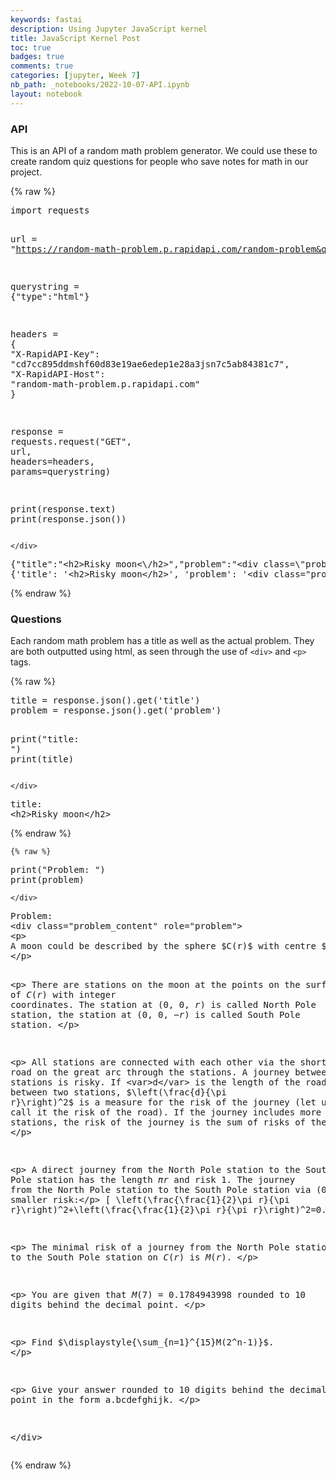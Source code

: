 ```yaml
---
keywords: fastai
description: Using Jupyter JavaScript kernel
title: JavaScript Kernel Post
toc: true 
badges: true
comments: true
categories: [jupyter, Week 7]
nb_path: _notebooks/2022-10-07-API.ipynb
layout: notebook
---
```


<!--
#################################################
### THIS FILE WAS AUTOGENERATED! DO NOT EDIT! ###
#################################################
# file to edit: _notebooks/2022-10-07-API.ipynb
-->

<div class="container" id="notebook-container">
        
<div class="cell border-box-sizing text_cell rendered"><div class="inner_cell">
<div class="text_cell_render border-box-sizing rendered_html">
<h3 id="API">API<a class="anchor-link" href="#API"> </a></h3><p>This is an API of a random math problem generator. We could use these to create random quiz questions for people who save notes for math in our project.</p>

</div>
</div>
</div>
    {% raw %}
    
<div class="cell border-box-sizing code_cell rendered">
<div class="input">

<div class="inner_cell">
    <div class="input_area">
<div class=" highlight hl-ipython3"><pre><span></span><span class="kn">import</span> <span class="nn">requests</span>

<span class="n">url</span> <span class="o">=</span> <span class="s2">&quot;https://random-math-problem.p.rapidapi.com/random-problem&quot;</span>

<span class="n">querystring</span> <span class="o">=</span> <span class="p">{</span><span class="s2">&quot;type&quot;</span><span class="p">:</span><span class="s2">&quot;html&quot;</span><span class="p">}</span>

<span class="n">headers</span> <span class="o">=</span> <span class="p">{</span>
	<span class="s2">&quot;X-RapidAPI-Key&quot;</span><span class="p">:</span> <span class="s2">&quot;cd7cc895ddmshf60d83e19ae6edep1e28a3jsn7c5ab84381c7&quot;</span><span class="p">,</span>
	<span class="s2">&quot;X-RapidAPI-Host&quot;</span><span class="p">:</span> <span class="s2">&quot;random-math-problem.p.rapidapi.com&quot;</span>
<span class="p">}</span>

<span class="n">response</span> <span class="o">=</span> <span class="n">requests</span><span class="o">.</span><span class="n">request</span><span class="p">(</span><span class="s2">&quot;GET&quot;</span><span class="p">,</span> <span class="n">url</span><span class="p">,</span> <span class="n">headers</span><span class="o">=</span><span class="n">headers</span><span class="p">,</span> <span class="n">params</span><span class="o">=</span><span class="n">querystring</span><span class="p">)</span>

<span class="nb">print</span><span class="p">(</span><span class="n">response</span><span class="o">.</span><span class="n">text</span><span class="p">)</span>
<span class="nb">print</span><span class="p">(</span><span class="n">response</span><span class="o">.</span><span class="n">json</span><span class="p">())</span>
</pre></div>

    </div>
</div>
</div>

<div class="output_wrapper">
<div class="output">

<div class="output_area">

<div class="output_subarea output_stream output_stdout output_text">
<pre>{&#34;title&#34;:&#34;&lt;h2&gt;Risky moon&lt;\/h2&gt;&#34;,&#34;problem&#34;:&#34;&lt;div class=\&#34;problem_content\&#34; role=\&#34;problem\&#34;&gt;\r\n&lt;p&gt;\nA moon could be described by the sphere $C(r)$ with centre $(0,0,0)$ and radius $r$. \n&lt;\/p&gt;\n\n&lt;p&gt;\nThere are stations on the moon at the points on the surface of $C(r)$ with integer coordinates. The station at $(0,0,r)$ is called North Pole station, the station at $(0,0,-r)$ is called South Pole station.\n&lt;\/p&gt;\n\n&lt;p&gt;\nAll stations are connected with each other via the shortest road on the great arc through the stations. A journey between two stations is risky. If &lt;var&gt;d&lt;\/var&gt; is the length of the road between two stations, $\\left(\\frac{d}{\\pi r}\\right)^2$ is a measure for the risk of the journey (let us call it the risk of the road). If the journey includes more than two stations, the risk of the journey is the sum of risks of the used roads.\n&lt;\/p&gt;\n\n&lt;p&gt;\nA direct journey from  the North Pole station to the South Pole station has the length $\\pi r$ and risk 1. The journey from the North Pole station to the South Pole station via $(0,r,0)$ has the same length, but a smaller risk:&lt;\/p&gt;\n\\[\n\\left(\\frac{\\frac{1}{2}\\pi r}{\\pi r}\\right)^2+\\left(\\frac{\\frac{1}{2}\\pi r}{\\pi r}\\right)^2=0.5\n\\]\n\n&lt;p&gt;\nThe minimal risk of a journey from the North Pole station to the South Pole station on $C(r)$ is $M(r)$.\n&lt;\/p&gt;\n\n&lt;p&gt;\nYou are given that $M(7)=0.1784943998$  rounded to 10 digits behind the decimal point. \n&lt;\/p&gt;\n\n&lt;p&gt;\nFind $\\displaystyle{\\sum_{n=1}^{15}M(2^n-1)}$.\n&lt;\/p&gt;\n\n&lt;p&gt;\nGive your answer rounded to 10 digits behind the decimal point in the form a.bcdefghijk.\n&lt;\/p&gt;\n\n\n&lt;\/div&gt;&#34;}
{&#39;title&#39;: &#39;&lt;h2&gt;Risky moon&lt;/h2&gt;&#39;, &#39;problem&#39;: &#39;&lt;div class=&#34;problem_content&#34; role=&#34;problem&#34;&gt;\r\n&lt;p&gt;\nA moon could be described by the sphere $C(r)$ with centre $(0,0,0)$ and radius $r$. \n&lt;/p&gt;\n\n&lt;p&gt;\nThere are stations on the moon at the points on the surface of $C(r)$ with integer coordinates. The station at $(0,0,r)$ is called North Pole station, the station at $(0,0,-r)$ is called South Pole station.\n&lt;/p&gt;\n\n&lt;p&gt;\nAll stations are connected with each other via the shortest road on the great arc through the stations. A journey between two stations is risky. If &lt;var&gt;d&lt;/var&gt; is the length of the road between two stations, $\\left(\\frac{d}{\\pi r}\\right)^2$ is a measure for the risk of the journey (let us call it the risk of the road). If the journey includes more than two stations, the risk of the journey is the sum of risks of the used roads.\n&lt;/p&gt;\n\n&lt;p&gt;\nA direct journey from  the North Pole station to the South Pole station has the length $\\pi r$ and risk 1. The journey from the North Pole station to the South Pole station via $(0,r,0)$ has the same length, but a smaller risk:&lt;/p&gt;\n\\[\n\\left(\\frac{\\frac{1}{2}\\pi r}{\\pi r}\\right)^2+\\left(\\frac{\\frac{1}{2}\\pi r}{\\pi r}\\right)^2=0.5\n\\]\n\n&lt;p&gt;\nThe minimal risk of a journey from the North Pole station to the South Pole station on $C(r)$ is $M(r)$.\n&lt;/p&gt;\n\n&lt;p&gt;\nYou are given that $M(7)=0.1784943998$  rounded to 10 digits behind the decimal point. \n&lt;/p&gt;\n\n&lt;p&gt;\nFind $\\displaystyle{\\sum_{n=1}^{15}M(2^n-1)}$.\n&lt;/p&gt;\n\n&lt;p&gt;\nGive your answer rounded to 10 digits behind the decimal point in the form a.bcdefghijk.\n&lt;/p&gt;\n\n\n&lt;/div&gt;&#39;}
</pre>
</div>
</div>

</div>
</div>

</div>
    {% endraw %}

<div class="cell border-box-sizing text_cell rendered"><div class="inner_cell">
<div class="text_cell_render border-box-sizing rendered_html">
<h3 id="Questions">Questions<a class="anchor-link" href="#Questions"> </a></h3><p>Each random math problem has a title as well as the actual problem. They are both outputted using html, as seen through the use of <code>&lt;div&gt;</code> and <code>&lt;p&gt;</code> tags.</p>

</div>
</div>
</div>
    {% raw %}
    
<div class="cell border-box-sizing code_cell rendered">
<div class="input">

<div class="inner_cell">
    <div class="input_area">
<div class=" highlight hl-ipython3"><pre><span></span><span class="n">title</span> <span class="o">=</span> <span class="n">response</span><span class="o">.</span><span class="n">json</span><span class="p">()</span><span class="o">.</span><span class="n">get</span><span class="p">(</span><span class="s1">&#39;title&#39;</span><span class="p">)</span>
<span class="n">problem</span> <span class="o">=</span> <span class="n">response</span><span class="o">.</span><span class="n">json</span><span class="p">()</span><span class="o">.</span><span class="n">get</span><span class="p">(</span><span class="s1">&#39;problem&#39;</span><span class="p">)</span>

<span class="nb">print</span><span class="p">(</span><span class="s2">&quot;title: &quot;</span><span class="p">)</span>
<span class="nb">print</span><span class="p">(</span><span class="n">title</span><span class="p">)</span>
</pre></div>

    </div>
</div>
</div>

<div class="output_wrapper">
<div class="output">

<div class="output_area">

<div class="output_subarea output_stream output_stdout output_text">
<pre>title: 
&lt;h2&gt;Risky moon&lt;/h2&gt;
</pre>
</div>
</div>

</div>
</div>

</div>
    {% endraw %}

    {% raw %}
    
<div class="cell border-box-sizing code_cell rendered">
<div class="input">

<div class="inner_cell">
    <div class="input_area">
<div class=" highlight hl-ipython3"><pre><span></span><span class="nb">print</span><span class="p">(</span><span class="s2">&quot;Problem: &quot;</span><span class="p">)</span>
<span class="nb">print</span><span class="p">(</span><span class="n">problem</span><span class="p">)</span>
</pre></div>

    </div>
</div>
</div>

<div class="output_wrapper">
<div class="output">

<div class="output_area">

<div class="output_subarea output_stream output_stdout output_text">
<pre>Problem: 
&lt;div class=&#34;problem_content&#34; role=&#34;problem&#34;&gt;
&lt;p&gt;
A moon could be described by the sphere $C(r)$ with centre $(0,0,0)$ and radius $r$. 
&lt;/p&gt;

&lt;p&gt;
There are stations on the moon at the points on the surface of $C(r)$ with integer coordinates. The station at $(0,0,r)$ is called North Pole station, the station at $(0,0,-r)$ is called South Pole station.
&lt;/p&gt;

&lt;p&gt;
All stations are connected with each other via the shortest road on the great arc through the stations. A journey between two stations is risky. If &lt;var&gt;d&lt;/var&gt; is the length of the road between two stations, $\left(\frac{d}{\pi r}\right)^2$ is a measure for the risk of the journey (let us call it the risk of the road). If the journey includes more than two stations, the risk of the journey is the sum of risks of the used roads.
&lt;/p&gt;

&lt;p&gt;
A direct journey from  the North Pole station to the South Pole station has the length $\pi r$ and risk 1. The journey from the North Pole station to the South Pole station via $(0,r,0)$ has the same length, but a smaller risk:&lt;/p&gt;
\[
\left(\frac{\frac{1}{2}\pi r}{\pi r}\right)^2+\left(\frac{\frac{1}{2}\pi r}{\pi r}\right)^2=0.5
\]

&lt;p&gt;
The minimal risk of a journey from the North Pole station to the South Pole station on $C(r)$ is $M(r)$.
&lt;/p&gt;

&lt;p&gt;
You are given that $M(7)=0.1784943998$  rounded to 10 digits behind the decimal point. 
&lt;/p&gt;

&lt;p&gt;
Find $\displaystyle{\sum_{n=1}^{15}M(2^n-1)}$.
&lt;/p&gt;

&lt;p&gt;
Give your answer rounded to 10 digits behind the decimal point in the form a.bcdefghijk.
&lt;/p&gt;


&lt;/div&gt;
</pre>
</div>
</div>

</div>
</div>

</div>
    {% endraw %}

</div>
 

